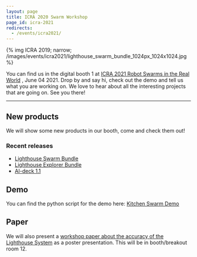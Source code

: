 ```yaml
---
layout: page
title: ICRA 2020 Swarm Workshop
page_id: icra-2021
redirects:
  - /events/icra2021/
---
```

{% img ICRA 2019; narrow; /images/events/icra2021/lighthouse_swarm_bundle_1024px_1024x1024.jpg %}

You can find us in the digital booth 1 at [ICRA 2021 Robot Swarms in the Real World](https://sites.google.com/view/realworldswarms/home?authuser=0)
, June 04 2021.
Drop by and say hi, check out the demo and tell us what you are working on.
We love to hear about all the interesting projects that are going on. See you there!

-----

## New products

We will show some new products in our booth, come and check them
out!

### Recent releases

* [Lighthouse Swarm Bundle](https://store.bitcraze.io/products/lighthouse-swarm-bundle)
* [Lighthouse Explorer Bundle](https://store.bitcraze.io/products/lighthouse-exporer-bundle)
* [AI-deck 1.1](https://store.bitcraze.io/products/ai-deck-1-1)

## Demo
You can find the python script for the demo here: [Kitchen Swarm Demo](https://gist.github.com/knmcguire/39274011c6dc400ad9534f8a3c078b70)

## Paper
We will also present a [workshop paper about the accuracy of the Lighthouse System](https://arxiv.org/abs/2104.11523) as a poster presentation. This will be in booth/breakout room 12.
